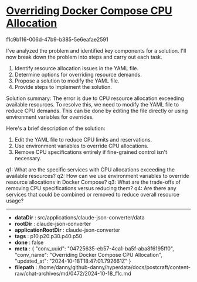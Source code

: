 # [Overriding Docker Compose CPU Allocation](https://claude.ai/chat/04725635-eb57-4ca1-ba5f-aba8f6195ff0)

f1c9b116-006d-47b9-b385-5e6eafae2591

 I've analyzed the problem and identified key components for a solution. I'll now break down the problem into steps and carry out each task.

1. Identify resource allocation issues in the YAML file.
2. Determine options for overriding resource demands.
3. Propose a solution to modify the YAML file.
4. Provide steps to implement the solution.

Solution summary:
The error is due to CPU resource allocation exceeding available resources. To resolve this, we need to modify the YAML file to reduce CPU demands. This can be done by editing the file directly or using environment variables for overrides.

Here's a brief description of the solution:
1. Edit the YAML file to reduce CPU limits and reservations.
2. Use environment variables to override CPU allocations.
3. Remove CPU specifications entirely if fine-grained control isn't necessary.

q1: What are the specific services with CPU allocations exceeding the available resources?
q2: How can we use environment variables to override resource allocations in Docker Compose?
q3: What are the trade-offs of removing CPU specifications versus reducing them?
q4: Are there any services that could be combined or removed to reduce overall resource usage?

---

* **dataDir** : src/applications/claude-json-converter/data
* **rootDir** : claude-json-converter
* **applicationRootDir** : claude-json-converter
* **tags** : p10.p20.p30.p40.p50
* **done** : false
* **meta** : {
  "conv_uuid": "04725635-eb57-4ca1-ba5f-aba8f6195ff0",
  "conv_name": "Overriding Docker Compose CPU Allocation",
  "updated_at": "2024-10-18T18:47:01.792661Z"
}
* **filepath** : /home/danny/github-danny/hyperdata/docs/postcraft/content-raw/chat-archives/md/0472/2024-10-18_f1c.md